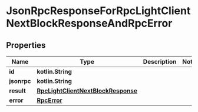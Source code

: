 
# JsonRpcResponseForRpcLightClientNextBlockResponseAndRpcError

## Properties
| Name | Type | Description | Notes |
| ------------ | ------------- | ------------- | ------------- |
| **id** | **kotlin.String** |  |  |
| **jsonrpc** | **kotlin.String** |  |  |
| **result** | [**RpcLightClientNextBlockResponse**](RpcLightClientNextBlockResponse.md) |  |  |
| **error** | [**RpcError**](RpcError.md) |  |  |



